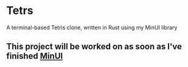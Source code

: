 # Tetrs
A terminal-based Tetris clone, written in Rust using my MinUI library

## This project will be worked on as soon as I've finished [MinUI](https://github.com/JackDerksen/minui)
